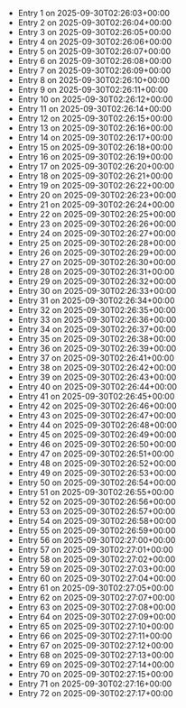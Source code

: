 - Entry 1 on 2025-09-30T02:26:03+00:00
- Entry 2 on 2025-09-30T02:26:04+00:00
- Entry 3 on 2025-09-30T02:26:05+00:00
- Entry 4 on 2025-09-30T02:26:06+00:00
- Entry 5 on 2025-09-30T02:26:07+00:00
- Entry 6 on 2025-09-30T02:26:08+00:00
- Entry 7 on 2025-09-30T02:26:09+00:00
- Entry 8 on 2025-09-30T02:26:10+00:00
- Entry 9 on 2025-09-30T02:26:11+00:00
- Entry 10 on 2025-09-30T02:26:12+00:00
- Entry 11 on 2025-09-30T02:26:14+00:00
- Entry 12 on 2025-09-30T02:26:15+00:00
- Entry 13 on 2025-09-30T02:26:16+00:00
- Entry 14 on 2025-09-30T02:26:17+00:00
- Entry 15 on 2025-09-30T02:26:18+00:00
- Entry 16 on 2025-09-30T02:26:19+00:00
- Entry 17 on 2025-09-30T02:26:20+00:00
- Entry 18 on 2025-09-30T02:26:21+00:00
- Entry 19 on 2025-09-30T02:26:22+00:00
- Entry 20 on 2025-09-30T02:26:23+00:00
- Entry 21 on 2025-09-30T02:26:24+00:00
- Entry 22 on 2025-09-30T02:26:25+00:00
- Entry 23 on 2025-09-30T02:26:26+00:00
- Entry 24 on 2025-09-30T02:26:27+00:00
- Entry 25 on 2025-09-30T02:26:28+00:00
- Entry 26 on 2025-09-30T02:26:29+00:00
- Entry 27 on 2025-09-30T02:26:30+00:00
- Entry 28 on 2025-09-30T02:26:31+00:00
- Entry 29 on 2025-09-30T02:26:32+00:00
- Entry 30 on 2025-09-30T02:26:33+00:00
- Entry 31 on 2025-09-30T02:26:34+00:00
- Entry 32 on 2025-09-30T02:26:35+00:00
- Entry 33 on 2025-09-30T02:26:36+00:00
- Entry 34 on 2025-09-30T02:26:37+00:00
- Entry 35 on 2025-09-30T02:26:38+00:00
- Entry 36 on 2025-09-30T02:26:39+00:00
- Entry 37 on 2025-09-30T02:26:41+00:00
- Entry 38 on 2025-09-30T02:26:42+00:00
- Entry 39 on 2025-09-30T02:26:43+00:00
- Entry 40 on 2025-09-30T02:26:44+00:00
- Entry 41 on 2025-09-30T02:26:45+00:00
- Entry 42 on 2025-09-30T02:26:46+00:00
- Entry 43 on 2025-09-30T02:26:47+00:00
- Entry 44 on 2025-09-30T02:26:48+00:00
- Entry 45 on 2025-09-30T02:26:49+00:00
- Entry 46 on 2025-09-30T02:26:50+00:00
- Entry 47 on 2025-09-30T02:26:51+00:00
- Entry 48 on 2025-09-30T02:26:52+00:00
- Entry 49 on 2025-09-30T02:26:53+00:00
- Entry 50 on 2025-09-30T02:26:54+00:00
- Entry 51 on 2025-09-30T02:26:55+00:00
- Entry 52 on 2025-09-30T02:26:56+00:00
- Entry 53 on 2025-09-30T02:26:57+00:00
- Entry 54 on 2025-09-30T02:26:58+00:00
- Entry 55 on 2025-09-30T02:26:59+00:00
- Entry 56 on 2025-09-30T02:27:00+00:00
- Entry 57 on 2025-09-30T02:27:01+00:00
- Entry 58 on 2025-09-30T02:27:02+00:00
- Entry 59 on 2025-09-30T02:27:03+00:00
- Entry 60 on 2025-09-30T02:27:04+00:00
- Entry 61 on 2025-09-30T02:27:05+00:00
- Entry 62 on 2025-09-30T02:27:07+00:00
- Entry 63 on 2025-09-30T02:27:08+00:00
- Entry 64 on 2025-09-30T02:27:09+00:00
- Entry 65 on 2025-09-30T02:27:10+00:00
- Entry 66 on 2025-09-30T02:27:11+00:00
- Entry 67 on 2025-09-30T02:27:12+00:00
- Entry 68 on 2025-09-30T02:27:13+00:00
- Entry 69 on 2025-09-30T02:27:14+00:00
- Entry 70 on 2025-09-30T02:27:15+00:00
- Entry 71 on 2025-09-30T02:27:16+00:00
- Entry 72 on 2025-09-30T02:27:17+00:00
